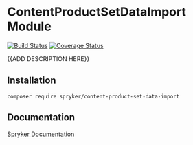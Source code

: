 # ContentProductSetDataImport Module
[![Build Status](https://travis-ci.org/spryker/content-product-set-data-import.svg)](https://travis-ci.org/spryker/content-product-set-data-import)
[![Coverage Status](https://coveralls.io/repos/github/spryker/content-product-set-data-import/badge.svg)](https://coveralls.io/github/spryker/content-product-set-data-import)

{{ADD DESCRIPTION HERE}}

## Installation

```
composer require spryker/content-product-set-data-import
```

## Documentation

[Spryker Documentation](https://academy.spryker.com/developing_with_spryker/module_guide/modules.html)
